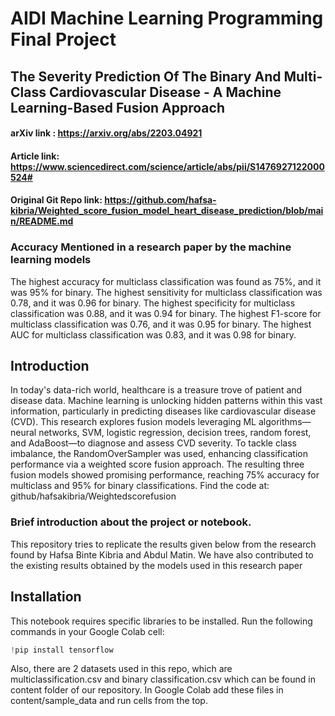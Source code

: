 # AIDI Machine Learning Programming Final Project
## The Severity Prediction Of The Binary And Multi-Class Cardiovascular Disease - A Machine Learning-Based Fusion Approach
#### arXiv link : https://arxiv.org/abs/2203.04921
#### Article link: https://www.sciencedirect.com/science/article/abs/pii/S1476927122000524#
#### Original Git Repo link: https://github.com/hafsa-kibria/Weighted_score_fusion_model_heart_disease_prediction/blob/main/README.md

### Accuracy Mentioned in a research paper by the machine learning models
The highest accuracy for multiclass classification was found as 75%, and it was 95% for binary.
The highest sensitivity for multiclass classification was 0.78, and it was 0.96 for binary.
The highest specificity for multiclass classification was 0.88, and it was 0.94 for binary.
The highest F1-score for multiclass classification was 0.76, and it was 0.95 for binary.
The highest AUC for multiclass classification was 0.83, and it was 0.98 for binary.

## Introduction
In today's data-rich world, healthcare is a treasure trove of patient and disease data. Machine learning is unlocking hidden patterns within this vast information, particularly in predicting diseases like cardiovascular disease (CVD). This research explores fusion models leveraging ML algorithms—neural networks, SVM, logistic regression, decision trees, random forest, and AdaBoost—to diagnose and assess CVD severity. To tackle class imbalance, the RandomOverSampler was used, enhancing classification performance via a weighted score fusion approach. The resulting three fusion models showed promising performance, reaching 75% accuracy for multiclass and 95% for binary classifications. Find the code at: github/hafsakibria/Weightedscorefusion

### Brief introduction about the project or notebook.
This repository tries to replicate the results given below from the research found by Hafsa Binte Kibria and Abdul Matin. We have also contributed to the existing results obtained by the models used in this research paper

## Installation

This notebook requires specific libraries to be installed. Run the following commands in your Google Colab cell:

```python
!pip install tensorflow
```
Also, there are 2 datasets used in this repo, which are multiclassification.csv and binary classification.csv which can be found in content folder of our repository.
In Google Colab add these files in content/sample_data and run cells from the top. 


